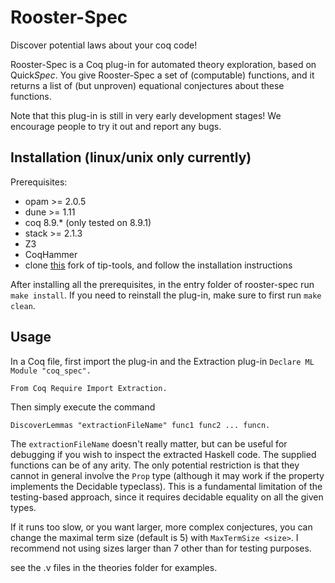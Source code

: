 # Rooster-Spec
Discover potential laws about your coq code!

Rooster-Spec is a Coq plug-in for automated theory exploration, based on Quick*Spec*. You give Rooster-Spec a set of (computable) functions, and it returns a list of (but unproven) equational conjectures about these functions.

Note that this plug-in is still in very early development stages! We encourage people to try it out and report any bugs.

## Installation (linux/unix only currently)

Prerequisites:

- opam >= 2.0.5
- dune >= 1.11
- coq 8.9.* (only tested on 8.9.1)
- stack >= 2.1.3
- Z3
- CoqHammer
- clone [this](https://github.com/mikkelmilo/tip-tools) fork of tip-tools, and follow the installation instructions

After installing all the prerequisites, in the entry folder of rooster-spec run `make install`. If you need to reinstall the plug-in, make sure to first run `make clean`.

## Usage

In a Coq file, first import the plug-in and the Extraction plug-in
`Declare ML Module "coq_spec".`

`From Coq Require Import Extraction.`

Then simply execute the command

`DiscoverLemmas "extractionFileName" func1 func2 ... funcn.`

The `extractionFileName` doesn't really matter, but can be useful for debugging if you wish to inspect the extracted Haskell code. The supplied functions can be of any arity. The only potential restriction is that they cannot in general involve the `Prop` type (although it may work if the property implements the Decidable typeclass). This is a fundamental limitation of the testing-based approach, since it requires decidable equality on all the given types.  

If it runs too slow, or you want larger, more complex conjectures, you can change the maximal term size (default is 5) with `MaxTermSize <size>`. I recommend not using sizes larger than 7 other than for testing purposes.

see the .v files in the theories folder for examples.
